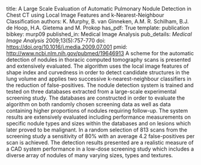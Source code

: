 title: A Large Scale Evaluation of Automatic Pulmonary Nodule Detection in Chest CT using Local Image Features and k-Nearest-Neighbour Classification
authors: K. Murphy, B. van Ginneken, A.M. R. Schilham, B.J. de Hoop, H.A. Gietema and M. Prokop
has_pdf: True
template: publication
bibkey: murp09
published_in: Medical Image Analysis
pub_details: <i>Medical Image Analysis</i> 2009;13(5):757-770
doi: https://doi.org/10.1016/j.media.2009.07.001
pmid: http://www.ncbi.nlm.nih.gov/pubmed/19646913
A scheme for the automatic detection of nodules in thoracic computed tomography scans is presented and extensively evaluated. The algorithm uses the local image features of shape index and curvedness in order to detect candidate structures in the lung volume and applies two successive k-nearest-neighbour classifiers in the reduction of false-positives. The nodule detection system is trained and tested on three databases extracted from a large-scale experimental screening study. The databases are constructed in order to evaluate the algorithm on both randomly chosen screening data as well as data containing higher proportions of nodules requiring follow-up. The system results are extensively evaluated including performance measurements on specific nodule types and sizes within the databases and on lesions which later proved to be malignant. In a random selection of 813 scans from the screening study a sensitivity of 80% with an average 4.2 false-positives per scan is achieved. The detection results presented are a realistic measure of a CAD system performance in a low-dose screening study which includes a diverse array of nodules of many varying sizes, types and textures.

